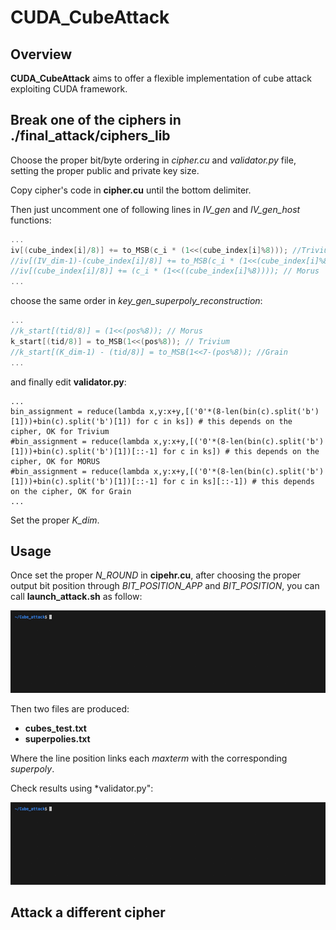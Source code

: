 # CUDA_CubeAttack



## Overview

**CUDA_CubeAttack** aims to offer a flexible implementation of cube attack exploiting CUDA framework.

## Break one of the ciphers in ./final_attack/ciphers_lib

Choose the proper bit/byte ordering in *cipher.cu* and *validator.py* file, 
setting the proper public and private key size.

Copy cipher's code in **cipher.cu** until the bottom delimiter.

Then just uncomment one of following lines in *IV_gen* and *IV_gen_host* functions:

```C
...
iv[(cube_index[i]/8)] += to_MSB(c_i * (1<<(cube_index[i]%8))); //Trivium
//iv[(IV_dim-1)-(cube_index[i]/8)] += to_MSB(c_i * (1<<(cube_index[i]%8))); // Grain
//iv[(cube_index[i]/8)] += (c_i * (1<<((cube_index[i]%8)))); // Morus
...
```

choose the same order in *key_gen_superpoly_reconstruction*:

```C
...
//k_start[(tid/8)] = (1<<(pos%8)); // Morus
k_start[(tid/8)] = to_MSB(1<<(pos%8)); // Trivium
//k_start[(K_dim-1) - (tid/8)] = to_MSB(1<<7-(pos%8)); //Grain 
...
```

and finally edit **validator.py**:


```Python3
...
bin_assignment = reduce(lambda x,y:x+y,[('0'*(8-len(bin(c).split('b')[1]))+bin(c).split('b')[1]) for c in ks]) # this depends on the cipher, OK for Trivium
#bin_assignment = reduce(lambda x,y:x+y,[('0'*(8-len(bin(c).split('b')[1]))+bin(c).split('b')[1])[::-1] for c in ks]) # this depends on the cipher, OK for MORUS
#bin_assignment = reduce(lambda x,y:x+y,[('0'*(8-len(bin(c).split('b')[1]))+bin(c).split('b')[1])[::-1] for c in ks][::-1]) # this depends on the cipher, OK for Grain
...
```

Set the proper *K_dim*.


## Usage 

Once set the proper *N_ROUND* in **cipehr.cu**, after choosing the proper output bit position through *BIT_POSITION_APP* and *BIT_POSITION*, you can call **launch_attack.sh** as follow:



<p align='left'>
<img src='pics/launch_att.gif'>
</p>


Then two files are produced:
* **cubes_test.txt**
* **superpolies.txt**

Where the line position links each *maxterm* with the corresponding *superpoly*.


Check results using *validator.py":

<p align='left'>
<img src='pics/validate.gif'>
</p>

## Attack a different cipher









